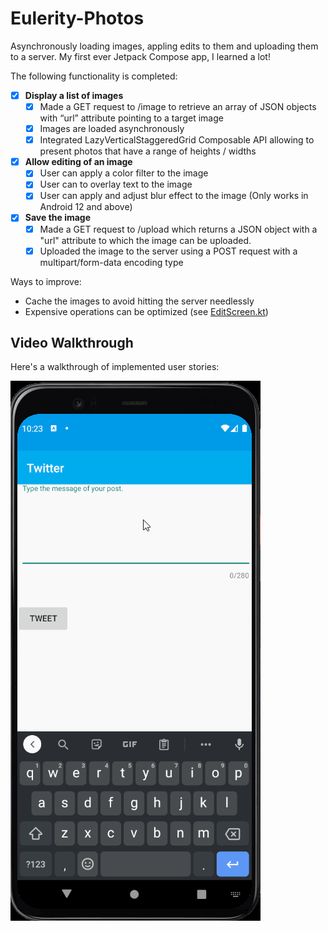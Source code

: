 # Eulerity-Photos
Asynchronously loading images, appling edits to them and uploading them to a server. My first ever Jetpack Compose app, I learned a lot!

The following functionality is completed:

- [x] **Display a list of images**
  - [x] Made a GET request to /image to retrieve an array of JSON objects with “url” attribute pointing to a target image
  - [x] Images are loaded asynchronously
  - [x] Integrated LazyVerticalStaggeredGrid Composable API allowing to present photos that have a range of heights / widths

- [x] **Allow editing of an image**
  - [x] User can apply a color filter to the image
  - [x] User can to overlay text to the image
  - [x] User can apply and adjust blur effect to the image (Only works in Android 12 and above)

- [x] **Save the image**
  - [x] Made a GET request to /upload which returns a JSON object with a "url" attribute to which the image can be uploaded.
  - [x] Uploaded the image to the server using a POST request with a multipart/form-data encoding type

Ways to improve:
* Cache the images to avoid hitting the server needlessly
* Expensive operations can be optimized (see [EditScreen.kt](https://github.com/andreyyy178/Eulerity-Photos/blob/master/app/src/main/java/com/example/eulerityphotos/ui/screens/EditScreen.kt#L122)) 

## Video Walkthrough

Here's a walkthrough of implemented user stories:

<img src='https://github.com/andreyyy178/Twitter/blob/master/walkthrough2.gif?raw=true' title='Video Walkthrough' width='' alt='Video Walkthrough' />
